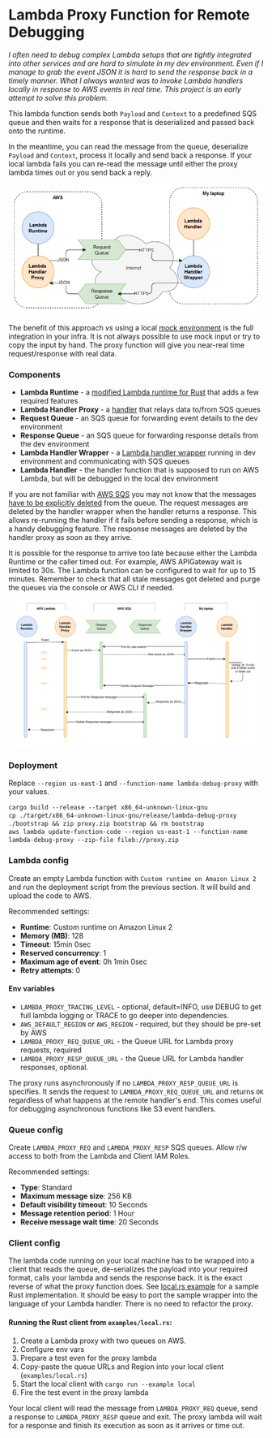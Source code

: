 # Lambda Proxy Function for Remote Debugging

*I often need to debug complex Lambda setups that are tightly integrated into other services and are hard to simulate in my dev environment. Even if I manage to grab the event JSON it is hard to send the response back in a timely manner. What I always wanted was to invoke Lambda handlers locally in response to AWS events in real time. This project is an early attempt to solve this problem.*

This lambda function sends both `Payload` and `Context` to a predefined SQS queue and then waits for a response that is deserialized and passed back onto the runtime.

In the meantime, you can read the message from the queue, deserialize  `Payload` and `Context`, process it locally and send back a response. If your local lambda fails you can re-read the message until either the proxy lambda times out or you send back a reply.

![flow diagram](img/schematics.png)

The benefit of this approach *vs* using a local [mock environment](https://aws.amazon.com/premiumsupport/knowledge-center/lambda-layer-simulated-docker/) is the full integration in your infra. It is not always possible to use mock input or try to copy the input by hand. The proxy function will give you near-real time request/response with real data.

### Components

- **Lambda Runtime** - a [modified Lambda runtime for Rust](https://github.com/rimutaka/aws-lambda-rust-runtime/tree/proxy-experiment) that adds a few required features
- **Lambda Handler Proxy** - a [handler](https://github.com/rimutaka/lambda-debug-proxy/blob/master/src/main.rs) that relays data to/from SQS queues
- **Request Queue** - an SQS queue for forwarding event details to the dev environment
- **Response Queue** - an SQS queue for forwarding response details from the dev environment
- **Lambda Handler Wrapper** - a [Lambda handler wrapper](https://github.com/rimutaka/lambda-debug-proxy/blob/master/examples/local.rs) running in dev environment and communicating with SQS queues
- **Lambda Handler** - the handler function that is supposed to run on AWS Lambda, but will be debugged in the local dev environment

If you are not familiar with [AWS SQS](https://docs.aws.amazon.com/AWSSimpleQueueService/latest/SQSDeveloperGuide/welcome.html) you may not know that the messages [have to be explicitly deleted](https://docs.aws.amazon.com/AWSSimpleQueueService/latest/APIReference/API_DeleteMessage.html) from the queue. The request messages are deleted by the handler wrapper when the handler returns a response. This allows re-running the handler if it fails before sending a response, which is a handy debugging feature. The response messages are deleted by the handler proxy as soon as they arrive.

It is possible for the response to arrive too late because either the Lambda Runtime or the caller timed out. For example, AWS APIGateway wait is limited to 30s. The Lambda function can be configured to wait for up to 15 minutes. Remember to check that all stale messages got deleted and purge the queues via the console or AWS CLI if needed. 

![sequence diagram](img/sequence.png)

### Deployment

Replace `--region us-east-1` and `--function-name lambda-debug-proxy` with your values.

```
cargo build --release --target x86_64-unknown-linux-gnu
cp ./target/x86_64-unknown-linux-gnu/release/lambda-debug-proxy ./bootstrap && zip proxy.zip bootstrap && rm bootstrap
aws lambda update-function-code --region us-east-1 --function-name lambda-debug-proxy --zip-file fileb://proxy.zip
```

### Lambda config

Create an empty Lambda function with `Custom runtime on Amazon Linux 2` and run the deployment script from the previous section. It will build and upload the code to AWS.

Recommended settings:

- **Runtime**: Custom runtime on Amazon Linux 2
- **Memory (MB)**: 128
- **Timeout**: 15min 0sec
- **Reserved concurrency**: 1
- **Maximum age of event**: 0h 1min 0sec
- **Retry attempts**: 0


#### Env variables
- `LAMBDA_PROXY_TRACING_LEVEL` - optional, default=INFO, use DEBUG to get full lambda logging or TRACE to go deeper into dependencies.
- `AWS_DEFAULT_REGION` or `AWS_REGION` - required, but they should be pre-set by AWS
- `LAMBDA_PROXY_REQ_QUEUE_URL` - the Queue URL for Lambda proxy requests, required
- `LAMBDA_PROXY_RESP_QUEUE_URL` - the Queue URL for Lambda handler responses, optional.

The proxy runs asynchronously if no `LAMBDA_PROXY_RESP_QUEUE_URL` is specifies. It sends the request to `LAMBDA_PROXY_REQ_QUEUE_URL` and returns `OK` regardless of what happens at the remote handler's end.
This comes useful for debugging asynchronous functions like S3 event handlers. 

### Queue config

Create `LAMBDA_PROXY_REQ` and `LAMBDA_PROXY_RESP` SQS queues. Allow r/w access to both from the Lambda and Client IAM Roles.

Recommended settings:

- **Type**: Standard
- **Maximum message size**: 256 KB
- **Default visibility timeout**: 10 Seconds
- **Message retention period**: 1 Hour
- **Receive message wait time**: 20 Seconds

### Client config

The lambda code running on your local machine has to be wrapped into a client that reads the queue, de-serializes the payload into your required format, calls your lambda and sends the response back. It is the exact reverse of what the  proxy function does. See [local.rs example](examples/local.rs) for a sample Rust implementation. It should be easy to port the sample wrapper into the language of your Lambda handler. There is no need to refactor the proxy.

#### Running the Rust client from `examples/local.rs`:

1. Create a Lambda proxy with two queues on AWS.
2. Configure env vars
3. Prepare a test even for the proxy lambda
4. Copy-paste the queue URLs and Region into your local client (`examples/local.rs`)
5. Start the local client with `cargo run --example local`
6. Fire the test event in the proxy lambda

Your local client will read the message from `LAMBDA_PROXY_REQ` queue, send a response to `LAMBDA_PROXY_RESP` queue and exit. The proxy lambda will wait for a response and finish its execution as soon as it arrives or time out.
